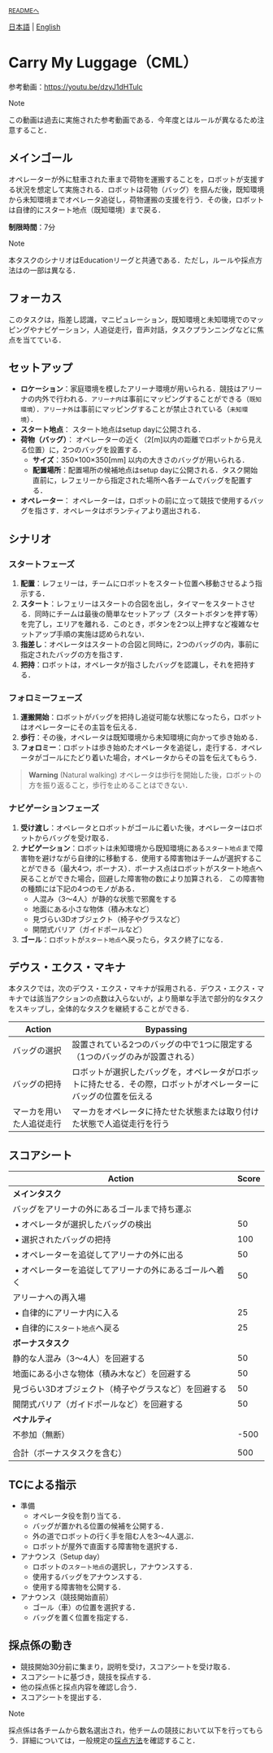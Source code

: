 <sub>[READMEへ](../../README.md)</sub>

[日本語](./cml_ja.md) | [English](./cml_en.md)

# Carry My Luggage（CML）

参考動画：https://youtu.be/dzyJ1dHTulc

> [!NOTE]  
> この動画は過去に実施された参考動画である．今年度とはルールが異なるため注意すること．

## メインゴール

オペレーターが外に駐車された車まで荷物を運搬することを，ロボットが支援する状況を想定して実施される．ロボットは荷物（バッグ）を掴んだ後，既知環境から未知環境までオペレータ追従し，荷物運搬の支援を行う．その後，ロボットは自律的にスタート地点（既知環境）まで戻る．

**制限時間**：7分

> [!NOTE]  
> 本タスクのシナリオはEducationリーグと共通である．ただし，ルールや採点方法はの一部は異なる．

## フォーカス

このタスクは，指差し認識，マニピュレーション，既知環境と未知環境でのマッピングやナビゲーション，人追従走行，音声対話，タスクプランニングなどに焦点を当てている．

## セットアップ

- **ロケーション**：家庭環境を模したアリーナ環境が用いられる．競技はアリーナの内外で行われる．`アリーナ内`は事前にマッピングすることができる（`既知環境`）．`アリーナ外`は事前にマッピングすることが禁止されている（`未知環境`）．
- **スタート地点**： スタート地点はsetup dayに公開される．
- **荷物（バッグ）**： オペレーターの近く（2\[m\]以内の距離でロボットから見える位置）に，2つのバッグを設置する．
  - **サイズ**：350×100×350\[mm\] 以内の大きさのバッグが用いられる．
  - **配置場所**：配置場所の候補地点はsetup dayに公開される．タスク開始直前に，レフェリーから指定された場所へ各チームでバッグを配置する．
- **オペレーター**： オペレーターは，ロボットの前に立って競技で使用するバッグを指さす．オペレータはボランティアより選出される．

## シナリオ

### スタートフェーズ

1. **配置**：レフェリーは，チームにロボットをスタート位置へ移動させるよう指示する．
1. **スタート**：レフェリーはスタートの合図を出し，タイマーをスタートさせる．同時にチームは最後の簡単なセットアップ（スタートボタンを押す等）を完了し，エリアを離れる．このとき，ボタンを2つ以上押すなど複雑なセットアップ手順の実施は認められない．
1. **指差し**：オペレータはスタートの合図と同時に，2つのバッグの内，事前に指定されたバッグの方を指さす．
1. **把持**：ロボットは，オペレータが指さしたバッグを認識し，それを把持する．

### フォロミーフェーズ

1. **運搬開始**：ロボットがバッグを把持し追従可能な状態になったら，ロボットはオペレーターにその主旨を伝える．
2. **歩行**：その後，オペレータは既知環境から未知環境に向かって歩き始める．
3. **フォロミー**：ロボットは歩き始めたオペレータを追従し，走行する．オペレータがゴールにたどり着いた場合，オペレータからその旨を伝えてもらう．

> **Warning**
> (Natural walking) オペレータは歩行を開始した後，ロボットの方を振り返ること，歩行を止めることはできない．

### ナビゲーションフェーズ

1. **受け渡し**：オペレータとロボットがゴールに着いた後，オペレーターはロボットからバッグを受け取る．
1. **ナビゲーション**：ロボットは未知環境から既知環境にある`スタート地点`まで障害物を避けながら自律的に移動する．使用する障害物はチームが選択することができる（最大4つ，ボーナス）．ボーナス点はロボットがスタート地点へ戻ることができた場合，回避した障害物の数により加算される．
この障害物の種類には下記の4つのモノがある．
   - 人混み（3～4人）が静的な状態で邪魔をする
   - 地面にある小さな物体（積み木など）
   - 見づらい3Dオブジェクト（椅子やグラスなど）
   - 開閉式バリア（ガイドポールなど）
1. **ゴール**：ロボットが`スタート地点`へ戻ったら，タスク終了になる．

## デウス・エクス・マキナ

本タスクでは，次のデウス・エクス・マキナが採用される．デウス・エクス・マキナでは該当アクションの点数は入らないが，より簡単な手法で部分的なタスクをスキップし，全体的なタスクを継続することができる．

|Action|Bypassing|
|------|---------|
| バッグの選択 | 設置されている2つのバッグの中で1つに限定する（1つのバッグのみが設置される） |
| バッグの把持 | ロボットが選択したバッグを，オペレータがロボットに持たせる．その際，ロボットがオペレーターにバッグの位置を伝える |
| マーカを用いた人追従走行 | マーカをオペレータに持たせた状態または取り付けた状態で人追従走行を行う |

## スコアシート

|Action|Score|
|------|-----|
| **メインタスク** |  |
| バッグをアリーナの外にあるゴールまで持ち運ぶ | |
| &nbsp;&bull;&nbsp;オペレータが選択したバッグの検出 | 50 |
| &nbsp;&bull;&nbsp;選択されたバッグの把持 | 100 |
| &nbsp;&bull;&nbsp;オペレーターを追従してアリーナの外に出る | 50 |
| &nbsp;&bull;&nbsp;オペレーターを追従してアリーナの外にあるゴールへ着く | 50 |
| アリーナへの再入場 |  |
| &nbsp;&bull;&nbsp;自律的にアリーナ内に入る | 25 |
| &nbsp;&bull;&nbsp;自律的に`スタート地点`へ戻る | 25 |
| **ボーナスタスク** |  |
| 静的な人混み（3～4人）を回避する | 50 |
| 地面にある小さな物体（積み木など）を回避する | 50 |
| 見づらい3Dオブジェクト（椅子やグラスなど）を回避する | 50 |
| 開閉式バリア（ガイドポールなど）を回避する | 50 |
| **ペナルティ** |  |
| 不参加（無断） | -500 |
|  |  |
| 合計（ボーナスタスクを含む） | 500 |

## TCによる指示

- 準備
  - オペレータ役を割り当てる．
  - バッグが置かれる位置の候補を公開する．
  - 外の道でロボットの行く手を阻む人を3～4人選ぶ．
  - ロボットが屋外で直面する障害物を選択する．
- アナウンス（Setup day）
  - ロボットの`スタート地点`の選択し，アナウンスする．
  - 使用するバッグをアナウンスする．
  - 使用する障害物を公開する．
- アナウンス（競技開始直前）
  - ゴール（車）の位置を選択する．
  - バッグを置く位置を指定する．

## 採点係の動き

- 競技開始30分前に集まり，説明を受け，スコアシートを受け取る．
- スコアシートに基づき，競技を採点する．
- 他の採点係と採点内容を確認し合う．
- スコアシートを提出する．

> [!NOTE]  
> 採点係は各チームから数名選出され，他チームの競技において以下を行ってもらう．詳細については，一般規定の[採点方法](./gr_ja.md#採点方法scoring-system)を確認すること．
